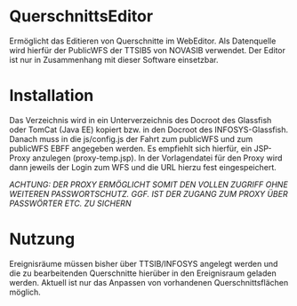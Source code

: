 # QuerschnittsEditor

Ermöglicht das Editieren von Querschnitte im WebEditor. Als Datenquelle wird hierfür der PublicWFS der TTSIB5 von NOVASIB verwendet. Der Editor ist nur in Zusammenhang mit dieser Software einsetzbar. 

# Installation
Das Verzeichnis wird in ein Unterverzeichnis des Docroot des Glassfish oder TomCat (Java EE) kopiert bzw. in den Docroot des INFOSYS-Glassfish. Danach muss in die js/config.js der Fahrt zum publicWFS und zum publicWFS EBFF angegeben werden. Es empfiehlt sich hierfür, ein JSP-Proxy anzulegen (proxy-temp.jsp). In der Vorlagendatei für den Proxy wird dann jeweils der Login zum WFS und die URL hierzu fest eingespeichert.

_ACHTUNG: DER PROXY ERMÖGLICHT SOMIT DEN VOLLEN ZUGRIFF OHNE WEITEREN PASSWORTSCHUTZ. GGF. IST DER ZUGANG ZUM PROXY ÜBER PASSWÖRTER ETC. ZU SICHERN_

# Nutzung 
Ereignisräume müssen bisher über TTSIB/INFOSYS angelegt werden und die zu bearbeitenden Querschnitte hierüber in den Ereignisraum geladen werden. Aktuell ist nur das Anpassen von vorhandenen Querschnittsflächen möglich.
